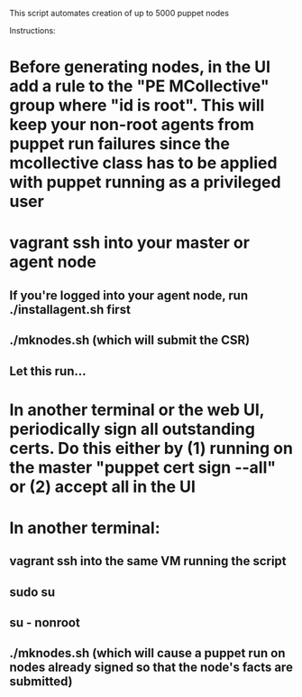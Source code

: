 This script automates creation of up to 5000 puppet nodes

Instructions:
# Before generating nodes, in the UI add a rule to the "PE MCollective" group where "id is root". This will keep your non-root agents from puppet run failures since the mcollective class has to be applied with puppet running as a privileged user
# vagrant ssh into your master or agent node
## If you're logged into your agent node, run ./installagent.sh first
## ./mknodes.sh (which will submit the CSR)
## Let this run...
# In another terminal or the web UI, periodically sign all outstanding certs. Do this either by (1) running on the master "puppet cert sign --all" or (2) accept all in the UI 
# In another terminal: 
## vagrant ssh into the same VM running the script
## sudo su
## su - nonroot
## ./mknodes.sh (which will cause a puppet run on nodes already signed so that the node's facts are submitted)


